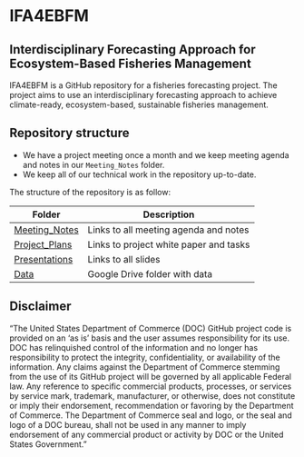 
<!-- README.md is generated from README.Rmd. Please edit that file -->

# IFA4EBFM

## Interdisciplinary Forecasting Approach for Ecosystem-Based Fisheries Management

IFA4EBFM is a GitHub repository for a fisheries forecasting project. The
project aims to use an interdisciplinary forecasting approach to achieve
climate-ready, ecosystem-based, sustainable fisheries management.

## Repository structure

-   We have a project meeting once a month and we keep meeting agenda
    and notes in our `Meeting_Notes` folder.
-   We keep all of our technical work in the repository up-to-date.

The structure of the repository is as follow:

| Folder                                                                                       | Description                            |
|----------------------------------------------------------------------------------------------|----------------------------------------|
| [Meeting_Notes](https://github.com/Bai-Li-NOAA/IFA4EBFM/tree/main/Meeting_Notes)             | Links to all meeting agenda and notes  |
| [Project_Plans](https://github.com/Bai-Li-NOAA/IFA4EBFM/tree/main/Project_Plans)             | Links to project white paper and tasks |
| [Presentations](https://github.com/Bai-Li-NOAA/IFA4EBFM/tree/main/Presentations)             | Links to all slides                    |
| [Data](https://drive.google.com/drive/folders/1qUWzhGxSJ0MdQ1v94_W0U2Qbb1c4aTLK?usp=sharing) | Google Drive folder with data          |

## Disclaimer

“The United States Department of Commerce (DOC) GitHub project code is
provided on an ‘as is’ basis and the user assumes responsibility for its
use. DOC has relinquished control of the information and no longer has
responsibility to protect the integrity, confidentiality, or
availability of the information. Any claims against the Department of
Commerce stemming from the use of its GitHub project will be governed by
all applicable Federal law. Any reference to specific commercial
products, processes, or services by service mark, trademark,
manufacturer, or otherwise, does not constitute or imply their
endorsement, recommendation or favoring by the Department of Commerce.
The Department of Commerce seal and logo, or the seal and logo of a DOC
bureau, shall not be used in any manner to imply endorsement of any
commercial product or activity by DOC or the United States Government.”
